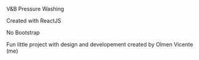 V&B Pressure Washing

Created with ReactJS

No Bootstrap

Fun little project with design and developement created by Olmen Vicente (me)
